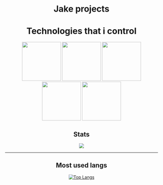 <h1 align="center">Jake projects</h1>
<div align="center">
  <h1>Technologies that i control</h1>
  <img src="https://raw.githubusercontent.com/yurijserrano/Github-Profile-Readme-Logos/f994c418a134b58c4aec11152f6a4a33fa89da26/programming%20languages/python.svg" width="128">
  <img src="https://raw.githubusercontent.com/yurijserrano/Github-Profile-Readme-Logos/f994c418a134b58c4aec11152f6a4a33fa89da26/programming%20languages/c%2B%2B.svg" width="128">
   <img src="https://raw.githubusercontent.com/yurijserrano/Github-Profile-Readme-Logos/f994c418a134b58c4aec11152f6a4a33fa89da26/programming%20languages/java.svg" width="128">
   <img src="https://raw.githubusercontent.com/yurijserrano/Github-Profile-Readme-Logos/f994c418a134b58c4aec11152f6a4a33fa89da26/programming%20languages/bash.svg" width="128">
    <img src="https://raw.githubusercontent.com/yurijserrano/Github-Profile-Readme-Logos/f994c418a134b58c4aec11152f6a4a33fa89da26/frameworks/django.svg" width="128">
</div>

<h2 align="center">Stats</h2>


<div align="center">
<a href="https://github.com/anuraghazra/github-readme-stats">
  <img align="center" src="https://github-readme-stats.vercel.app/api?username=mrjakesir&show_icons=true&theme=onedark" />
</a>
</div>
  
 -----
 
 <h2 align="center">Most used langs</h2>


<div align="center">

[![Top Langs](https://github-readme-stats.vercel.app/api/top-langs/?username=mrjakesir&layout=compact)](https://github.com/anuraghazra/github-readme-stats)
</div>
